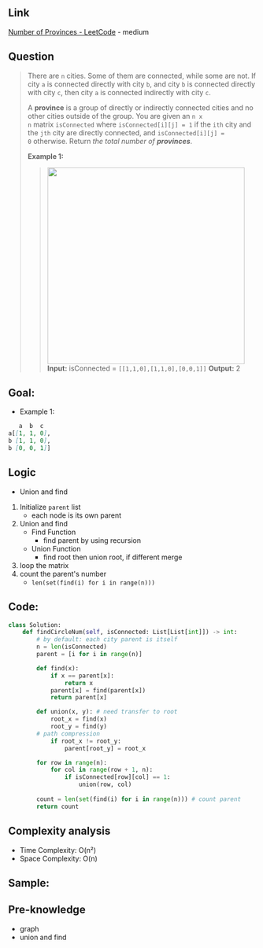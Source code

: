 ## Link
[Number of Provinces - LeetCode](https://leetcode.com/problems/number-of-provinces/description/) - medium
## Question
>There are `n` cities. Some of them are connected, while some are not. If city `a` is connected directly with city `b`, and city `b` is connected directly with city `c`, then city `a` is connected indirectly with city `c`.
>
>A **province** is a group of directly or indirectly connected cities and no other cities outside of the group.
>You are given an `n x n` matrix `isConnected` where `isConnected[i][j] = 1` if the `ith` city and the `jth` city are directly connected, and `isConnected[i][j] = 0` otherwise.
>Return _the total number of **provinces**_.
>
>**Example 1:**
>><img src="pic/pic_547.Number_of_Provinces.png" width="400"/><br>
>>**Input:** isConnected = `[[1,1,0],[1,1,0],[0,0,1]]`
>>**Output:** 2

## Goal:
- Example 1:
```md
   a  b  c
a[[1, 1, 0],
b [1, 1, 0],
b [0, 0, 1]]
```

## Logic
- Union and find
1. Initialize `parent` list
	- each node is its own parent
2. Union and find
	- Find Function
		- find parent by using recursion
	- Union Function
		- find root then union root, if different merge
3. loop the matrix
4. count the parent's number
	- `len(set(find(i) for i in range(n)))`
## Code:
```python
class Solution:
    def findCircleNum(self, isConnected: List[List[int]]) -> int:
        # by default: each city parent is itself
        n = len(isConnected)
        parent = [i for i in range(n)]

        def find(x):
            if x == parent[x]:
                return x
            parent[x] = find(parent[x])
            return parent[x]

        def union(x, y): # need transfer to root
            root_x = find(x)
            root_y = find(y)
	    # path compression
            if root_x != root_y:
                parent[root_y] = root_x

        for row in range(n):
            for col in range(row + 1, n):
                if isConnected[row][col] == 1:
                    union(row, col)
        
        count = len(set(find(i) for i in range(n))) # count parent
        return count
```

## Complexity analysis
- Time Complexity:  O(n²)
- Space Complexity:  O(n)
## Sample: 

## Pre-knowledge
- graph
- union and find
